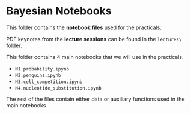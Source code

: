 # Bayesian Notebooks

This folder contains the **notebook files** used for the practicals.

PDF keynotes from the **lecture sessions** can be found in the `lectures\` folder.

This folder contains 4 main notebooks that we will use in the practicals.

- `N1.probability.ipynb`
- `N2.penguins.ipynb`
- `N3.cell_competition.ipynb`
- `N4.nucleotide_substitution.ipynb`

The rest of the files contain either data or auxiliary functions used in the main notebooks
